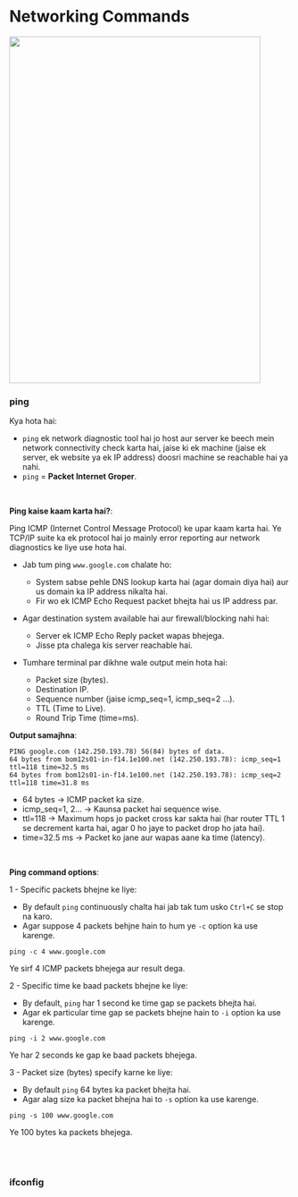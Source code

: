 # Networking Commands

<img src="https://drive.google.com/uc?export=view&id=1yMeNIhGNrghjareFsVPWZCUIQQULURWV" width="450" height="620">

<br>

### ping

Kya hota hai:
- ```ping``` ek network diagnostic tool hai jo host aur server ke beech mein network connectivity check karta hai, jaise ki ek machine (jaise ek server, ek website ya ek IP address) doosri machine se reachable hai ya nahi.
- ```ping``` = **Packet Internet Groper**.

<br>

**Ping kaise kaam karta hai?**:

Ping ICMP (Internet Control Message Protocol) ke upar kaam karta hai. Ye TCP/IP suite ka ek protocol hai jo mainly error reporting aur network diagnostics ke liye use hota hai.
- Jab tum ping ```www.google.com``` chalate ho:
  - System sabse pehle DNS lookup karta hai (agar domain diya hai) aur us domain ka IP address nikalta hai.
  - Fir wo ek ICMP Echo Request packet bhejta hai us IP address par.
- Agar destination system available hai aur firewall/blocking nahi hai:
  - Server ek ICMP Echo Reply packet wapas bhejega.
  - Jisse pta chalega kis server reachable hai.
 
- Tumhare terminal par dikhne wale output mein hota hai:
  - Packet size (bytes).
  - Destination IP.
  - Sequence number (jaise icmp_seq=1, icmp_seq=2 …).
  - TTL (Time to Live).
  - Round Trip Time (time=ms).
 
**Output samajhna**:
```
PING google.com (142.250.193.78) 56(84) bytes of data.
64 bytes from bom12s01-in-f14.1e100.net (142.250.193.78): icmp_seq=1 ttl=118 time=32.5 ms
64 bytes from bom12s01-in-f14.1e100.net (142.250.193.78): icmp_seq=2 ttl=118 time=31.8 ms
```
- 64 bytes → ICMP packet ka size.
- icmp_seq=1, 2… → Kaunsa packet hai sequence wise.
- ttl=118 → Maximum hops jo packet cross kar sakta hai (har router TTL 1 se decrement karta hai, agar 0 ho jaye to packet drop ho jata hai).
- time=32.5 ms → Packet ko jane aur wapas aane ka time (latency).

<br>

**Ping command options**:

1 - Specific packets bhejne ke liye:
- By default ```ping``` continuously chalta hai jab tak tum usko ```Ctrl+C``` se stop na karo.
- Agar suppose 4 packets behjne hain to hum ye ```-c``` option ka use karenge.
```
ping -c 4 www.google.com
```
Ye sirf 4 ICMP packets bhejega aur result dega.

2 - Specific time ke baad packets bhejne ke liye:
- By default, ```ping``` har 1 second ke time gap se packets bhejta hai.
- Agar ek particular time gap se packets bhejne hain to ```-i``` option ka use karenge.
```
ping -i 2 www.google.com
```
Ye har 2 seconds ke gap ke baad packets bhejega.

3 - Packet size (bytes) specify karne ke liye:
- By default ```ping``` 64 bytes ka packet bhejta hai.
- Agar alag size ka packet bhejna hai to ```-s``` option ka use karenge.
```
ping -s 100 www.google.com
```
Ye 100 bytes ka packets bhejega.

<br>
<br>

### ifconfig
